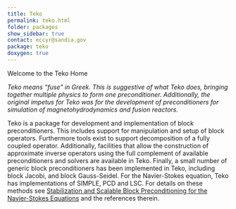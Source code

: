 ```yaml
---
title: Teko
permalink: teko.html
folder: packages
show_sidebar: true
contact: eccyr@sandia.gov
package: teko
doxygen: true
---
```


Welcome to the Teko Home

_Teko means “fuse” in Greek. This is suggestive of what Teko does, bringing together multiple physics to form one preconditioner. Additionally, the original impetus for Teko was for the development of preconditioners for simulation of magnetohydrodynamics and fusion reactors._

Teko is a package for development and implementation of block preconditioners. This includes support for manipulation and setup of block operators. Furthermore tools exist to support decomposition of a fully coupled operator. Additionally, facilities that allow the construction of approximate inverse operators using the full complement of available preconditioners and solvers are available in Teko. Finally, a small number of generic block preconditioners has been implemented in Teko, including block Jacobi, and block Gauss-Seidel. For the Navier-Stokes equation, Teko has implementations of SIMPLE, PCD and LSC. 
For details on these methods see [Stabilization and Scalable Block Preconditioning for the Navier-Stokes Equations](http://dx.doi.org/10.1016/j.jcp.2011.09.001) and the references therein.